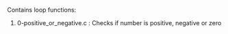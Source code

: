 Contains loop functions:
1. 0-positive_or_negative.c : Checks if number is positive, negative or zero
